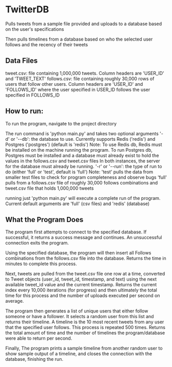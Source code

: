 # TwitterDB
Pulls tweets from a sample file provided and uploads to a database based on the user's specifications

Then pulls timelines from a database based on who the selected user follows and the recency of their tweets

## Data Files
tweet.csv: file containing 1,000,000 tweets. Column headers are 'USER_ID' and 'TWEET_TEXT'
follows.csv: file containing roughly 30,000 rows of users that follow other users. Column headers are 'USER_ID' and 'FOLLOWS_ID' where the user specified in USER_ID follows the user specified in FOLLOWS_ID

## How to run:
To run the program, navigate to the project directory

The run command is 'python main.py' and takes two optional arguments
  '-d' or '--db': the database to use. Currently supports Redis ('redis') and Postgres ('postgres') (default is 'redis')
      Note: To use Redis db, Redis must be installed on the machine running the program. 
            To run Postgres db, Postgres must be installed and a database must already exist to hold the values in the follows.csv and tweet.csv files
            In both instances, the server for the database must already be running.
  '-r' or '--run': the type of run to do (either 'full' or 'test', default is 'full')
      Note: 'test' pulls the data from smaller test files to check for program completeness and observe bugs
            'full' pulls from a follows.csv file of roughly 30,000 follows combinations and tweet.csv file that holds 1,000,000 tweets

running just 'python main.py' will execute a complete run of the program. Current default arguments are 'full' (csv files) and 'redis' (database)

## What the Program Does
The program first attempts to connect to the specified database. If successful, it returns a success message and continues. An unsuccessful connection exits the program.

Using the specified database, the program will then insert all Follows combinations from the follows.csv file into the database. Returns the time in minutes to complete this process.

Next, tweets are pulled from the tweet.csv file one row at a time, converted to Tweet objects (user_id, tweet_id, timestamp, and text) using the next available tweet_id value and the current timestamp.
Returns the current index every 10,000 iterations (for progress) and then ultimately the total time for this process and the number of uploads executed per second on average.

The program then generates a list of unique users that either follow someone or have a follower. It selects a random user from this list and returns their timeline.
A timeline is the 10 most recent tweets from any user that the specified user follows.
This process is repeated 500 times.
Returns the total amount of time and the number of timelines the program/database were able to return per second.

Finally, The program prints a sample timeline from another random user to show sample output of a timeline, and closes the connection with the database, finishing the run.
